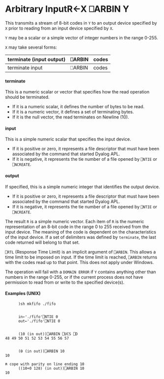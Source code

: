 




<h1 class="heading"><span class="name">Arbitrary Input</span><span class="command">R←X ⎕ARBIN Y</span></h1>

This transmits a stream of 8-bit codes in `Y` to an output device specified by `X` prior to reading from an input device specified by `X`.



`Y` may be a scalar or a simple vector of integer numbers in the range 0-255.


`X` may take several forms:

| terminate (input output) | ⎕ARBIN | codes |
| --- | --- | ---  |
| terminate input | ⎕ARBIN | codes |


#### terminate


This is a numeric scalar or vector that specifies how the read operation should be terminated.

- If it is a numeric scalar, it defines the number of bytes to be read.
- If it is a numeric vector, it defines a set of terminating bytes.
- If it is the null vector, the read terminates on Newline (10).


#### input


This is a simple numeric scalar that specifies the input device.

- If it is positive or zero, it represents a file descriptor that must have been associated by the command that started Dyalog APL.
- If it is negative, it represents the tie number of a file opened by `⎕NTIE` or `⎕NCREATE`.


#### output


If specified, this is a simple numeric integer that identifies the output device.

- If it is positive or zero, it represents a file descriptor that must have been associated by the command that started Dyalog APL.
- If it is negative, it represents the tie number of a file opened by `⎕NTIE` or `⎕NCREATE`.


The result `R` is a simple numeric vector.  Each item of `R` is the numeric representation of an 8-bit code in the range 0 to 255 received from the input device.  The meaning of the code is dependent on the characteristics of the input device.  If a set of delimiters was defined by `terminate`, the last code returned will belong to that set.


`⎕RTL` (Response Time Limit) is an implicit argument of `⎕ARBIN`.  This allows a time limit to be imposed on input.  If the time limit is reached, `⎕ARBIN` returns with the codes read up to that point. This does not apply under Windows.


The operation will fail with a `DOMAIN ERROR` if  `Y` contains anything other than numbers in the range 0-255, or  if the current process does not have permission to read from or write to the specified device(s).


#### Examples (UNIX)
```apl
      )sh mkfifo ./fifo

```
```apl

      in←'./fifo'⎕NTIE 0
      out←'./fifo'⎕NTIE 0

```
```apl

      (10 (in out))⎕ARBIN ⎕UCS ⎕D
48 49 50 51 52 53 54 55 56 57

```
```apl

      (⍬ (in out))⎕ARBIN 10
10

```
```apl
⍝ cope with parity on line ending 10
      ((10+0 128) (in out))⎕ARBIN 10
10

```



